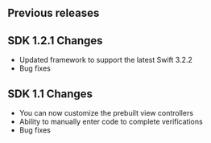 ## Previous releases

## SDK 1.2.1 Changes
- Updated framework to support the latest Swift 3.2.2 
- Bug fixes

## SDK 1.1 Changes
- You can now customize the prebuilt view controllers
- Ability to manually enter code to complete verifications
- Bug fixes
